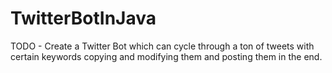 # TwitterBotInJava
TODO - Create a Twitter Bot which can cycle through a ton of tweets with certain keywords copying and modifying them and posting them in the end. 
